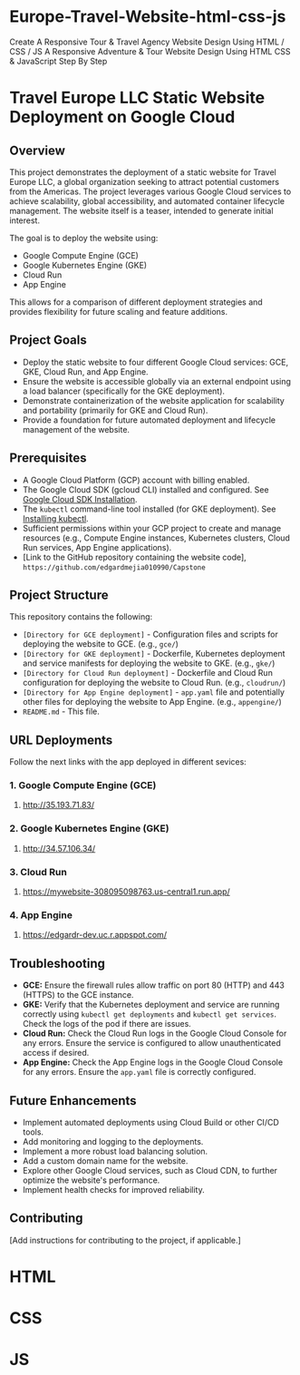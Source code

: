 # Europe-Travel-Website-html-css-js
Create A Responsive Tour &amp; Travel Agency Website Design Using HTML / CSS / JS
A Responsive Adventure & Tour Website Design Using HTML CSS  & JavaScript Step By Step

# Travel Europe LLC Static Website Deployment on Google Cloud

## Overview

This project demonstrates the deployment of a static website for Travel Europe LLC, a global organization seeking to attract potential customers from the Americas. The project leverages various Google Cloud services to achieve scalability, global accessibility, and automated container lifecycle management.  The website itself is a teaser, intended to generate initial interest.

The goal is to deploy the website using:

*   Google Compute Engine (GCE)
*   Google Kubernetes Engine (GKE)
*   Cloud Run
*   App Engine

This allows for a comparison of different deployment strategies and provides flexibility for future scaling and feature additions.

## Project Goals

*   Deploy the static website to four different Google Cloud services: GCE, GKE, Cloud Run, and App Engine.
*   Ensure the website is accessible globally via an external endpoint using a load balancer (specifically for the GKE deployment).
*   Demonstrate containerization of the website application for scalability and portability (primarily for GKE and Cloud Run).
*   Provide a foundation for future automated deployment and lifecycle management of the website.

## Prerequisites

*   A Google Cloud Platform (GCP) account with billing enabled.
*   The Google Cloud SDK (gcloud CLI) installed and configured.  See [Google Cloud SDK Installation](https://cloud.google.com/sdk/docs/install).
*   The `kubectl` command-line tool installed (for GKE deployment). See [Installing kubectl](https://kubernetes.io/docs/tasks/tools/).
*   Sufficient permissions within your GCP project to create and manage resources (e.g., Compute Engine instances, Kubernetes clusters, Cloud Run services, App Engine applications).
*   [Link to the GitHub repository containing the website code], `https://github.com/edgardmejia010990/Capstone`

## Project Structure

This repository contains the following:

*   `[Directory for GCE deployment]` - Configuration files and scripts for deploying the website to GCE. (e.g., `gce/`)
*   `[Directory for GKE deployment]` - Dockerfile, Kubernetes deployment and service manifests for deploying the website to GKE. (e.g., `gke/`)
*   `[Directory for Cloud Run deployment]` - Dockerfile and Cloud Run configuration for deploying the website to Cloud Run. (e.g., `cloudrun/`)
*   `[Directory for App Engine deployment]` -  `app.yaml` file and potentially other files for deploying the website to App Engine. (e.g., `appengine/`)
*   `README.md` - This file.

## URL Deployments

Follow the next links with the app deployed in different sevices:

### 1. Google Compute Engine (GCE)

1.  http://35.193.71.83/

### 2. Google Kubernetes Engine (GKE)

1.  http://34.57.106.34/

### 3. Cloud Run

1.  https://mywebsite-308095098763.us-central1.run.app/

### 4. App Engine

1.  https://edgardr-dev.uc.r.appspot.com/

## Troubleshooting

*   **GCE:**  Ensure the firewall rules allow traffic on port 80 (HTTP) and 443 (HTTPS) to the GCE instance.
*   **GKE:** Verify that the Kubernetes deployment and service are running correctly using `kubectl get deployments` and `kubectl get services`.  Check the logs of the pod if there are issues.
*   **Cloud Run:**  Check the Cloud Run logs in the Google Cloud Console for any errors.  Ensure the service is configured to allow unauthenticated access if desired.
*   **App Engine:**  Check the App Engine logs in the Google Cloud Console for any errors.  Ensure the `app.yaml` file is correctly configured.

## Future Enhancements

*   Implement automated deployments using Cloud Build or other CI/CD tools.
*   Add monitoring and logging to the deployments.
*   Implement a more robust load balancing solution.
*   Add a custom domain name for the website.
*   Explore other Google Cloud services, such as Cloud CDN, to further optimize the website's performance.
*   Implement health checks for improved reliability.

## Contributing

[Add instructions for contributing to the project, if applicable.]
# HTML
# CSS
# JS
